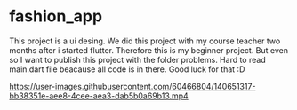 # fashion_app

This project is a ui desing. We did this project with my course teacher two months after i started flutter. Therefore this is my beginner project. But even so I want to publish this project with the folder problems. Hard to read main.dart file beacause all code is in there. Good luck for that :D

https://user-images.githubusercontent.com/60466804/140651317-bb38351e-aee8-4cee-aea3-dab5b0a69b13.mp4

